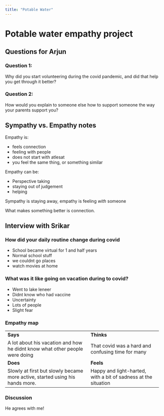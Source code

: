 ```yaml
---
title: "Potable Water"
---
```

# Potable water empathy project
## Questions for Arjun
### Question 1:
Why did you start volunteering during the covid pandemic, and did that help you get through it better?

### Question 2:
How would you explain to someone else how to support someone the way your parents support you?

## Sympathy vs. Empathy notes

Empathy is:
- feels connection
- feeling with people
- does not start with atlesat
- you feel the same thing, or something similar

Empathy can be:
- Perspective taking
- staying out of judgement
- helping

Sympathy is staying away, empathy is feeling _with_ someone

What makes something better is connection.

## Interview with Srikar
### How did your daily routine change during covid
- School became virtual for 1 and half years
- Normal school stuff
- we couldnt go places
- watch movies at home

### What was it like going on vacation during to covid?
- Went to lake leneer
- Didnt know who had vaccine
- Uncertainty
- Lots of people
- Slight fear

### Empathy map

|                                                                              |                                                                |
| ---------------------------------------------------------------------------- | -------------------------------------------------------------- |
| **Says**                                                                     | **Thinks**                                                     |
| A lot about his vacation and how he didnt know what other people were doing  | That covid was a hard and confusing time for many              |
| **Does**                                                                     | **Feels**                                                      |
| Slowly at first but slowly became more active, started using his hands more. | Happy and light-harted, with a bit of sadness at the situation |

### Discussion
He agrees with me!